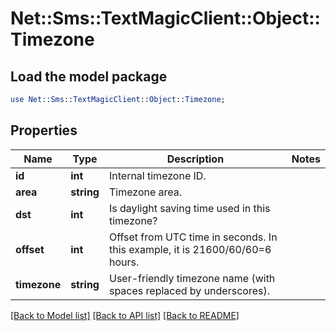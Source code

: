 # Net::Sms::TextMagicClient::Object::Timezone

## Load the model package
```perl
use Net::Sms::TextMagicClient::Object::Timezone;
```

## Properties
Name | Type | Description | Notes
------------ | ------------- | ------------- | -------------
**id** | **int** | Internal timezone ID. | 
**area** | **string** | Timezone area. | 
**dst** | **int** | Is daylight saving time used in this timezone? | 
**offset** | **int** | Offset from UTC time in seconds. In this example, it is 21600/60/60&#x3D;6 hours. | 
**timezone** | **string** | User-friendly timezone name (with spaces replaced by underscores). | 

[[Back to Model list]](../README.md#documentation-for-models) [[Back to API list]](../README.md#documentation-for-api-endpoints) [[Back to README]](../README.md)


